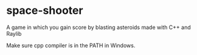 # space-shooter
A game in which you gain score by blasting asteroids made with C++ and Raylib

Make sure cpp compiler is in the PATH in Windows.
